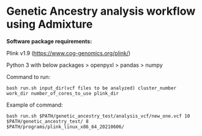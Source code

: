 # Genetic Ancestry analysis workflow using Admixture

**Software package requirements:**

Plink v1.9 (https://www.cog-genomics.org/plink/)

Python 3 with below packages
	> openpyxl
	> pandas
	> numpy
	
Command to run:

~~~shell
bash run.sh input_dir(vcf files to be analyzed) cluster_number work_dir number_of_cores_to_use plink_dir
~~~

Example of command:

~~~shell
bash run.sh $PATH/genetic_ancestry_test/analysis_vcf/new_one.vcf 10 $PATH/genetic_ancestry_test/ 8 $PATH/programs/plink_linux_x86_64_20210606/
~~~
